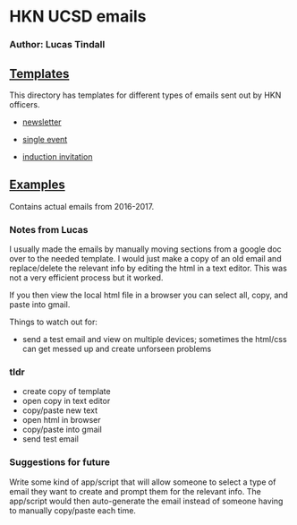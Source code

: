 # HKN UCSD emails
### Author: Lucas Tindall


## [Templates](templates)
This directory has templates for different types of emails sent out by HKN
officers. 
+ [newsletter](tempaltes/newsletter_template.html)

+ [single event](templates/single_event_template.html)

+ [induction invitation](templates/induction_template.html)


## [Examples](examples)
Contains actual emails from 2016-2017. 


### Notes from Lucas
I usually made the emails by manually moving sections from a
google doc over to the needed template. I would just make a copy of an old
email and replace/delete the relevant info by editing the html in a text editor. 
This was not a very efficient process but it worked. 

If you then view the local html file in a browser you can select all, copy,
and paste into gmail. 

Things to watch out for: 
+ send a test email and view on multiple devices; sometimes the html/css can
  get messed up and create unforseen problems


### tldr
+ create copy of template 
+ open copy in text editor
+ copy/paste new text
+ open html in browser
+ copy/paste into gmail
+ send test email


### Suggestions for future
Write some kind of app/script that will allow someone to select a type of email
they want to create and prompt them for the relevant info. The app/script would
then auto-generate the email instead of someone having to manually copy/paste
each time. 
